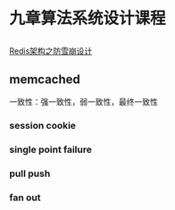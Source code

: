 # 九章算法系统设计课程

## 

[Redis架构之防雪崩设计](https://www.jiuzhang.com/article/pbt7Df/)

## memcached

一致性：强一致性，弱一致性，最终一致性

### session cookie

### single point failure

### pull push

### fan out